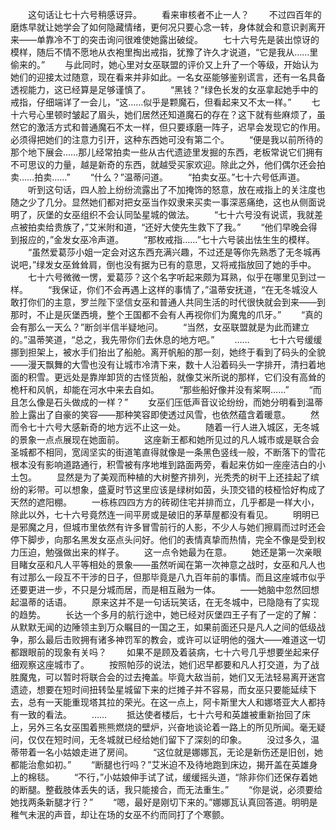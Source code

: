 　　这句话让七十六号稍感讶异。
　　看来审核者不止一人？
　　不过四百年的磨炼早就让她学会了如何隐藏情绪，更何况只要心念一转，身体就会和意识剥离开来——单靠冷不丁的突击询问很难使她露出破绽。
　　七十六号先是装出惊讶的模样，随后不情不愿地从衣袍里掏出戒指，犹豫了许久才说道，“它是我从……里偷来的。”
　　与此同时，她心里对女巫联盟的评价又上升了一个等级，开始认为她们的迎接太过随意，现在看来并非如此。一名女巫能够鉴别谎言，还有一名具备透视能力，这已经算是足够谨慎了。
　　“黑钱？”绿色长发的女巫拿起她手中的戒指，仔细端详了一会儿，“这……似乎是颗魔石，但看起来又不太一样。”
　　七十六号心里顿时皱起了眉头，她们居然还知道魔石的存在？这下就有些麻烦了，虽然它的激活方式和普通魔石不太一样，但只要琢磨一阵子，迟早会发现它的作用。必须得把她们的注意力引开，这种东西她可没有第二个。
　　“便是我以前所待的那个地下展会……那儿经常拍卖一些从古代遗迹里发掘的东西，老板常说它们拥有不可思议的力量，越是新奇的东西，就越受买家欢迎。除此之外，他们偶尔还会拍卖……拍卖……”
　　“什么？”温蒂问道。
　　“拍卖女巫。”七十六号低声道。
　　听到这句话，四人脸上纷纷流露出了不加掩饰的怒意，放在戒指上的关注度也随之少了几分。显然她们都对把女巫当作奴隶来买卖一事深恶痛绝，这也从侧面说明了，灰堡的女巫组织不会认同坠星城的做法。
　　“七十六号没有说谎，我就差点被拍卖给贵族了，”艾米附和道，“还好大使先生救下了我。”
　　“他们早晚会得到报应的，”金发女巫冷声道。
　　“那枚戒指……”七十六号装出怯生生的模样。
　　“虽然爱葛莎小姐一定会对这东西充满兴趣，不过还是等你先熟悉了无冬城再说吧，”绿发女巫耸耸肩，倒也没有据为已有的意思，又将戒指放回了她的手中。
　　七十六号微微一愣，爱葛莎？这个名字听起来颇为耳熟，似乎在哪里见到过一样。
　　“我保证，你们不会再遇上这样的事情了，”温蒂安抚道，“在无冬城没人敢打你们的主意，罗兰陛下坚信女巫和普通人共同生活的时代很快就会到来——到那时，不止是灰堡西境，整个王国都不会有人再视你们为魔鬼的爪牙。”
　　“真的会有那么一天么？”断剑半信半疑地问。
　　“当然，女巫联盟就是为此而建立的。”温蒂笑道，“总之，我先带你们去休息的地方吧。”
　　……
　　七十六号缓缓挪到担架上，被水手们抬出了船舱。离开帆船的那一刻，她终于看到了码头的全貌——漫天飘舞的大雪也没有让城市冷清下来，数十人沿着码头一字排开，清扫着地面的积雪。更远处是靠岸卸货的古怪货船，就像艾米所说的那样，它们没有高耸的桅杆和风帆，却能在河水中来去自如。
　　“那些船好像并没有桨啊……”
　　“而且怎么像是石头做成的一样？”
　　女巫们压低声音议论纷纷，而她分明看到温蒂脸上露出了自豪的笑容——那种笑容即使透过风雪，也依然蕴含着暖意。
　　然而令七十六号大感新奇的地方远不止这一处。
　　随着一行人进入城区，无冬城的景象一点点展现在她面前。
　　这座新王都和她所见过的凡人城市或是联合会圣城都不相同，宽阔坚实的街道笔直得就像是一条黑色竖线一般，不断落下的雪花根本没有影响道路通行，积雪被有序地堆到路面两旁，看起来仿如一座座洁白的小土包。
　　显然是为了美观而种植的大树整齐排列，光秃秃的树干上还挂起了缤纷的彩带。可以想象，盛夏时节这里应该是绿树如茵，头顶交错的枝桠恰好构成了天然的遮阳棚。
　　一栋栋四四方方的砖砌住宅并排而立，几乎都是一样大小，除此以外，七十六号竟然连一间平房或是破旧的茅草屋都没有看见。
　　明明已是邪魔之月，但城市里依然有许多冒雪前行的人影，不少人与她们擦肩而过时还会停下脚步，向那名黑发女巫点头问好。他们的表情真挚而热情，完全不像是受到权力压迫，勉强做出来的样子。
　　这一点令她最为在意。
　　她还是第一次亲眼目睹女巫和凡人平等相处的景象——虽然听闻在第一次神意之战时，女巫和凡人也有过那么一段互不干涉的日子，但那毕竟是八九百年前的事情。而且这座城市似乎还要更进一步，不只是分城而居，而是相互融为一体。
　　——她脑中忽然回想起温蒂的话语。
　　原来这并不是一句话玩笑话，在无冬城中，已隐隐有了实现的趋势。
　　长达一个多月的航行途中，她已经对灰堡四王子有了一定的了解：从默默无闻的边陲领主到万众瞩目的一国之王，如果前面还只是凡人之间的低级战争，那么最后击败拥有诸多神罚军的教会，或许可以证明他的强大——难道这一切都跟眼前的现象有关吗？
　　如果不是顾及着装病，七十六号几乎想要坐起来仔细观察这座城市了。
　　按照帕莎的说法，她们迟早都要和凡人打交道，为了战胜魔鬼，可以暂时将联合会的过去掩盖。毕竟大敌当前，她们又无法轻易离开迷宫遗迹，想要在短时间扭转坠星城留下来的烂摊子并不容易，而女巫只要能延续下去，总有一天能重现塔其拉的荣光。在这一点上，阿卡斯里大人和娜塔亚大人都持有一致的看法。
　　……
　　抵达使者楼后，七十六号和英雄被重新抬回了床上，另外三名女巫围着熊熊燃烧的壁炉，兴奋地谈论着一路上的所见所闻。毫无疑问，仅仅在短时间，无冬城就已经给她们留下了深刻的印象。
　　没过多久，温蒂带着一名小姑娘走进了房间。
　　“这位就是娜娜瓦，无论是新伤还是旧创，她都能治愈如初。”
　　“断腿也行吗？”艾米迫不及待地跑到床边，揭开盖在英雄身上的棉毯。
　　“不行，”小姑娘伸手试了试，缓缓摇头道，“除非你们还保存着她的断腿。整截肢体丢失的话，我只能接合，而无法重生。”
　　“你是说，必须要给她找两条新腿才行？”
　　“嗯，最好是刚切下来的。”娜娜瓦认真回答道。明明是稚气未泯的声音，却让在场的女巫不约而同打了个寒颤。